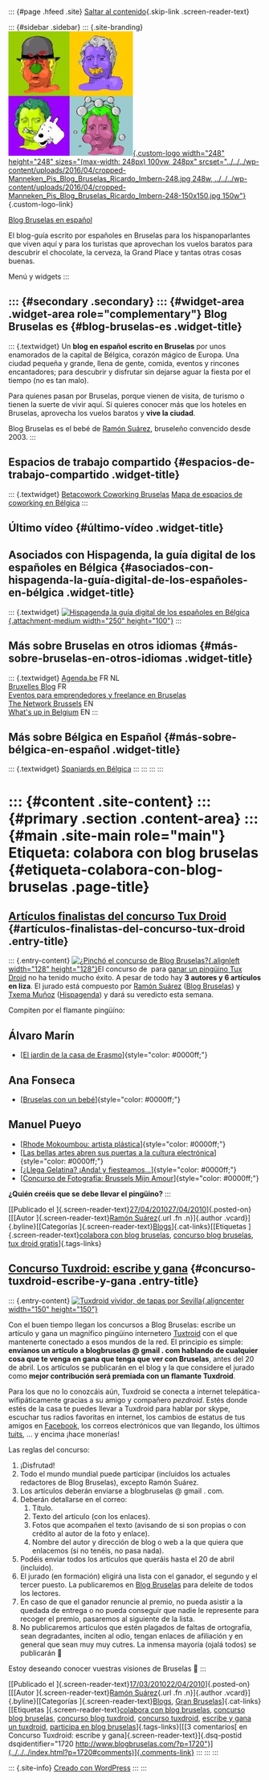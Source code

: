 ::: {#page .hfeed .site}
[Saltar al contenido](index.html#content){.skip-link
.screen-reader-text}

::: {#sidebar .sidebar}
::: {.site-branding}
[![](../../../wp-content/uploads/2016/04/cropped-Manneken_Pis_Blog_Bruselas_Ricardo_Imbern-248.jpg){.custom-logo
width="248" height="248" sizes="(max-width: 248px) 100vw, 248px"
srcset="../../../wp-content/uploads/2016/04/cropped-Manneken_Pis_Blog_Bruselas_Ricardo_Imbern-248.jpg 248w, ../../../wp-content/uploads/2016/04/cropped-Manneken_Pis_Blog_Bruselas_Ricardo_Imbern-248-150x150.jpg 150w"}](../../../index.html){.custom-logo-link}

[Blog Bruselas en español](../../../index.html)

El blog-guía escrito por españoles en Bruselas para los hispanoparlantes
que viven aquí y para los turistas que aprovechan los vuelos baratos
para descubrir el chocolate, la cerveza, la Grand Place y tantas otras
cosas buenas.

Menú y widgets
:::

::: {#secondary .secondary}
::: {#widget-area .widget-area role="complementary"}
Blog Bruselas es {#blog-bruselas-es .widget-title}
----------------

::: {.textwidget}
Un **blog en español escrito en Bruselas** por unos enamorados de la
capital de Bélgica, corazón mágico de Europa. Una ciudad pequeña y
grande, llena de gente, comida, eventos y rincones encantadores; para
descubrir y disfrutar sin dejarse aguar la fiesta por el tiempo (no es
tan malo).

Para quienes pasan por Bruselas, porque vienen de visita, de turismo o
tienen la suerte de vivir aquí. Sí quieres conocer más que los hoteles
en Bruselas, aprovecha los vuelos baratos y **vive la ciudad**.

Blog Bruselas es el bebé de [Ramón Suárez](http://www.ramonsuarez.com),
bruseleño convencido desde 2003.
:::

Espacios de trabajo compartido {#espacios-de-trabajo-compartido .widget-title}
------------------------------

::: {.textwidget}
[Betacowork Coworking Bruselas](http://www.betacowork.com) [Mapa de
espacios de coworking en Bélgica](http://coworkingbelgium.com)
:::

Último vídeo {#último-vídeo .widget-title}
------------

Asociados con Hispagenda, la guía digital de los españoles en Bélgica {#asociados-con-hispagenda-la-guía-digital-de-los-españoles-en-bélgica .widget-title}
---------------------------------------------------------------------

::: {.textwidget}
[![Hispagenda,la guía digital de los españoles en
Bélgica](../../../wp-content/uploads/2010/04/Hispagenda-250px.gif "Hispagenda, la guía digital de los españoles en Bélgica"){.attachment-medium
width="250" height="100"}](http://www.hispagenda.com)
:::

Más sobre Bruselas en otros idiomas {#más-sobre-bruselas-en-otros-idiomas .widget-title}
-----------------------------------

::: {.textwidget}
[Agenda.be](http://www.agenda.be) FR NL\
[Bruxelles Blog](http://www.bxlblog.be/) FR\
[Eventos para emprendedores y freelance en
Bruselas](http://www.betacowork.com/events/)\
[The Network
Brussels](http://groups.yahoo.com/group/TheNetworkBrussels/) EN\
[What\'s up in Belgium](http://www.whatsupin.be/) EN
:::

Más sobre Bélgica en Español {#más-sobre-bélgica-en-español .widget-title}
----------------------------

::: {.textwidget}
[Spaniards en Bélgica](http://www.spaniards.es/paises/belgica)
:::
:::
:::
:::

::: {#content .site-content}
::: {#primary .section .content-area}
::: {#main .site-main role="main"}
Etiqueta: colabora con blog bruselas {#etiqueta-colabora-con-blog-bruselas .page-title}
====================================

[Artículos finalistas del concurso Tux Droid](../../../index.html?p=1846) {#artículos-finalistas-del-concurso-tux-droid .entry-title}
-------------------------------------------------------------------------

::: {.entry-content}
[![¿Pinchó el concurso de Blog
Bruselas?](http://www.kysoh.com/img-1/icons/soh.png "¿Pinchó el concurso de Blog Bruselas?"){.alignleft
width="128" height="128"}](http://www.kysoh.com/)El concurso de  para
[ganar un pingüino Tux
Droid](http://www.blogbruselas.com/2010/03/concurso-tuxdroid-escribe-y-gana.html "Escribe en Blog Bruselas y gana un pingüino Tux Droid")
no ha tenido mucho éxito. A pesar de todo hay **3 autores y 6 artículos
en liza**. El jurado está compuesto por [Ramón
Suárez](http://ramonsuarez.com "Ramon Suarez: estrategia de marketing y empresa en Internet desde Bruselas")
([Blog
Bruselas](../../../index.html?author=2 "Artículos de Ramón Suárez en Blog Bruselas"))
y [Txema
Muñoz](http://www.hispagenda.com/secciones/asbl/quienes-somos.html "Txema Muñoz ha creado y dirige Hispagenda")
([Hispagenda](http://www.hisparticulos.hispagenda.com/?tag=txema-munoz "Artículos de Txema Muñoz en Hispagenda"))
y dará su veredicto esta semana.

Compiten por el flamante pingüíno:

Álvaro Marín
------------

-   [[El jardin de la casa de
    Erasmo](http://www.blogbruselas.com/2010/04/el-jardin-de-la-casa-de-erasmo.html "El jardín de la casa de Erasmo en Bruselas")]{style="color: #0000ff;"}

Ana Fonseca
-----------

-   [[Bruselas con un
    bebé](http://www.blogbruselas.com/2010/04/bruselas-con-un-bebe.html%20 "Bruselas con un bebé, guía para madres")]{style="color: #0000ff;"}

Manuel Pueyo
------------

-   [[Rhode Mokoumbou: artista
    plástica](http://www.blogbruselas.com/2010/03/rhode-mokoumbou-artista-plastica.html "Rhode Mokoumbou, artista plástica africana en Bruselas")]{style="color: #0000ff;"}
-   [[Las bellas artes abren sus puertas a la cultura
    electrónica](http://www.blogbruselas.com/2010/03/las-bellas-artes-abren-sus-puertas-a-la-cultura-electronica.html "Las bellas artes abren sus puertas a la música electrónica en Bruselas")]{style="color: #0000ff;"}
-   [[¿Llega Gelatina? ¡Anda! y
    fiesteamos...](http://www.blogbruselas.com/2010/04/llega-gelatina-anda-y-fiesteamos.html "Gelatina, fiesta latina en Bruselas")]{style="color: #0000ff;"}
-   [[Concurso de Fotografía: Brussels Mijn
    Amour](http://www.blogbruselas.com/2010/04/concurso-de-fotografia-brussels-mijn-amour.html "Concurso de fotografía en Bruselas: Brussels Mijn Amour")]{style="color: #0000ff;"}

**¿Quién creéis que se debe llevar el pingüino?**
:::

[[Publicado el
]{.screen-reader-text}[27/04/201027/04/2010](../../../index.html?p=1846)]{.posted-on}[[[Autor
]{.screen-reader-text}[Ramón
Suárez](../../2010/04/30/index.html?author=2){.url .fn .n}]{.author
.vcard}]{.byline}[[Categorías
]{.screen-reader-text}[Blogs](../../category/blogs/index.html)]{.cat-links}[[Etiquetas
]{.screen-reader-text}[colabora con blog bruselas](index.html),
[concurso blog bruselas](../concurso-blog-bruselas/index.html), [tux
droid gratis](../tux-droid-gratis/index.html)]{.tags-links}

[Concurso Tuxdroid: escribe y gana](../../../index.html?p=1720) {#concurso-tuxdroid-escribe-y-gana .entry-title}
---------------------------------------------------------------

::: {.entry-content}
[![Tuxdroid vividor, de tapas por
Sevilla](http://twitpic.com/show/thumb/pmlyx.jpg){.aligncenter
width="150"
height="150"}](http://twitpic.com/pmlyx "Tuxdroid vividor, de tapas por Sevilla")

Con el buen tiempo llegan los concursos a Blog Bruselas: escribe un
artículo y gana un magnífico pingüino internetero
[Tuxtroid](http://www.kysoh.com/ "Tuxdroid es el pingüino internetero de Mons")
con el que mantenerte conectado a esos mundos de la red. El principio es
simple: **envíanos un artículo** **a blogbruselas @ gmail . com hablando
de cualquier cosa que te venga en gana que tenga que ver con Bruselas**,
antes del 20 de abril. Los artículos se publicarán en el blog y la que
considere el jurado como **mejor contribución será premiada con un
flamante Tuxdroid**.

Para los que no lo conozcáis aún, Tuxdroid se conecta a internet
telepática-wifipáticamente gracias a su amigo y compañero *pezdroid*.
Estés donde estés de la casa te puedes llevar a Tuxdroid para hablar por
skype, escuchar tus radios favoritas en internet, los cambios de estatus
de tus amigos en
[Facebook](http://www.facebook.com/blogbruselas "Hazte fan de Blog Bruselas, ¡bandidorrrr!"),
los correos electrónicos que van llegando, los últimos
[tuits](http://twitter.com/blogbruselas "Descubre nuestros comentarios poco serios en Twitter"),
... y encima ¡hace monerías!

Las reglas del concurso:

1.  ¡Disfrutad!
2.  Todo el mundo mundial puede participar (incluidos los actuales
    redactores de Blog Bruselas), excepto Ramón Suárez.
3.  Los artículos deberán enviarse a blogbruselas @ gmail . com.
4.  Deberán detallarse en el correo:
    1.  Título.
    2.  Texto del artículo (con los enlaces).
    3.  Fotos que acompañen el texto (avisando de si son propias o con
        crédito al autor de la foto y enlace).
    4.  Nombre del autor y dirección de blog o web a la que quiera que
        enlacemos (si no tenéis, no pasa nada).
5.  Podéis enviar todos los artículos que queráis hasta el 20 de abril
    (incluido).
6.  El jurado (en formación) eligirá una lista con el ganador, el
    segundo y el tercer puesto. La publicaremos en [Blog
    Bruselas](../../../index.html "El blog de los españoles en Bruselas")
    para deleite de todos los lectores.
7.  En caso de que el ganador renuncie al premio, no pueda asistir a la
    quedada de entrega o no pueda conseguir que nadie le represente para
    recoger el premio, pasaremos al siguiente de la lista.
8.  No publicaremos artículos que estén plagados de faltas de
    ortografía, sean degradantes, inciten al odio, tengan enlaces de
    afiliación y en general que sean muy muy cutres. La inmensa mayoría
    (ojalá todos) se publicarán 🙂

Estoy deseando conocer vuestras visiones de Bruselas 🙂
:::

[[Publicado el
]{.screen-reader-text}[17/03/201022/04/2010](../../../index.html?p=1720)]{.posted-on}[[[Autor
]{.screen-reader-text}[Ramón
Suárez](../../2010/04/30/index.html?author=2){.url .fn .n}]{.author
.vcard}]{.byline}[[Categorías
]{.screen-reader-text}[Blogs](../../category/blogs/index.html), [Gran
Bruselas](../../category/gran-bruselas/index.html)]{.cat-links}[[Etiquetas
]{.screen-reader-text}[colabora con blog bruselas](index.html),
[concurso blog bruselas](../concurso-blog-bruselas/index.html),
[concurso blog tuxdroid](../concurso-blog-tuxdroid/index.html),
[concurso tuxdroid](../concurso-tuxdroid/index.html), [escribe y gana un
tuxdroid](../escribe-y-gana-un-tuxdroid/index.html), [participa en blog
bruselas](../participa-en-blog-bruselas/index.html)]{.tags-links}[[[3
comentarios[ en Concurso Tuxdroid: escribe y
gana]{.screen-reader-text}]{.dsq-postid
dsqidentifier="1720 http://www.blogbruselas.com/?p=1720"}](../../../index.html?p=1720#comments)]{.comments-link}
:::
:::
:::

::: {.site-info}
[Creado con WordPress](https://es.wordpress.org/)
:::
:::
